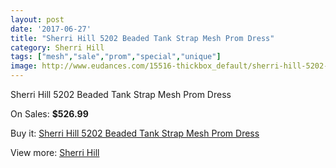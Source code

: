 ```yaml
---
layout: post
date: '2017-06-27'
title: "Sherri Hill 5202 Beaded Tank Strap Mesh Prom Dress"
category: Sherri Hill
tags: ["mesh","sale","prom","special","unique"]
image: http://www.eudances.com/15516-thickbox_default/sherri-hill-5202-beaded-tank-strap-mesh-prom-dress.jpg
---
```

Sherri Hill 5202 Beaded Tank Strap Mesh Prom Dress

On Sales: **$526.99**
<a href="https://www.eudances.com/en/sherri-hill/4586-sherri-hill-5202-beaded-tank-strap-mesh-prom-dress.html"><amp-img layout="responsive" width="600" height="600" src="//www.eudances.com/15516-thickbox_default/sherri-hill-5202-beaded-tank-strap-mesh-prom-dress.jpg" alt="Sherri Hill 5202 Beaded Tank Strap Mesh Prom Dress 0" /></a>

Buy it: [Sherri Hill 5202 Beaded Tank Strap Mesh Prom Dress](https://www.eudances.com/en/sherri-hill/4586-sherri-hill-5202-beaded-tank-strap-mesh-prom-dress.html "Sherri Hill 5202 Beaded Tank Strap Mesh Prom Dress")

View more: [Sherri Hill](https://www.eudances.com/en/80-Sherri-Hill "Sherri Hill")